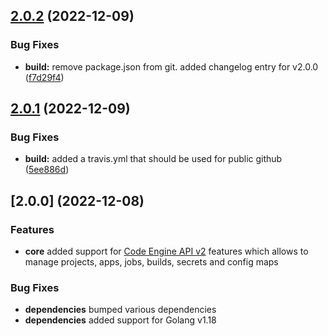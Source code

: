 ## [2.0.2](https://github.ibm.com/coligo/go-sdk/compare/v2.0.1...v2.0.2) (2022-12-09)


### Bug Fixes

* **build:** remove package.json from git. added changelog entry for v2.0.0 ([f7d29f4](https://github.ibm.com/coligo/go-sdk/commit/f7d29f48a5f5f02befda1bb5e44906250017a20a))

## [2.0.1](https://github.ibm.com/coligo/go-sdk/compare/v2.0.0...v2.0.1) (2022-12-09)


### Bug Fixes

* **build:** added a travis.yml that should be used for public github ([5ee886d](https://github.ibm.com/coligo/go-sdk/commit/5ee886df82e99c0e06c83ab665ac82f2672acb92))


## [2.0.0] (2022-12-08)

### Features

* **core** added support for [Code Engine API v2](https://cloud.ibm.com/apidocs/codeengine/codeengine-v2.0.0) features which allows to manage projects, apps, jobs, builds, secrets and config maps

### Bug Fixes

* **dependencies** bumped various dependencies
* **dependencies** added support for Golang v1.18
